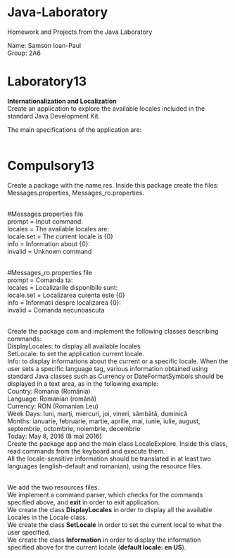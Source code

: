 # Java-Laboratory
 Homework and Projects from the Java Laboratory <br />

Name: Samson Ioan-Paul <br />
Group: 2A6 <br />

# Laboratory13
__Internationalization and Localization__ <br />
Create an application to explore the available locales included in the standard Java Development Kit. <br />

The main specifications of the application are: <br /> <br />

# Compulsory13
Create a package with the name res. Inside this package create the files: Messages.properties, Messages_ro.properties. <br /> <br />

#Messages.properties file <br />
prompt = Input command: <br />
locales = The available locales are: <br />
locale.set = The current locale is {0} <br />
info = Information about {0}: <br />
invalid = Unknown command <br /> <br />

#Messages_ro.properties file <br />
prompt = Comanda ta: <br />
locales = Localizarile disponibile sunt: <br />
locale.set = Localizarea curenta este {0} <br />
info = Informatii despre localizarea {0}: <br />
invalid = Comanda necunoascuta <br /> <br />

Create the package com and implement the following classes describing commands: <br />
DisplayLocales: to display all available locales <br />
SetLocale: to set the application current locale. <br />
Info: to display informations about the current or a specific locale.
When the user sets a specific language tag, various information obtained using standard Java classes such as Currency or DateFormatSymbols should be displayed in a text area, as in the following example: <br />
Country: Romania (România) <br />
Language: Romanian (română) <br />
Currency: RON (Romanian Leu) <br />
Week Days: luni, marţi, miercuri, joi, vineri, sâmbătă, duminică <br />
Months: ianuarie, februarie, martie, aprilie, mai, iunie, iulie, august, septembrie, octombrie, noiembrie, decembrie <br />
Today: May 8, 2016 (8 mai 2016) <br />
Create the package app and the main class LocaleExplore. Inside this class, read commands from the keyboard and execute them. <br />
All the locale-sensitive information should be translated in at least two languages (english-default and romanian), using the resource files. <br /> <br />

We add the two resources files. <br />
We implement a command parser, which checks for the commands specified above, and __exit__ in order to exit application. <br />
We create the class __DisplayLocales__ in order to display all the available Locales in the Locale class. <br />
We create the class __SetLocale__ in order to set the current local to what the user specified. <br />
We create the class __Information__ in order to display the information specified above for the current locale (__default locale: en US__). <br /> <br />




